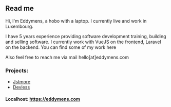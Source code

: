 
## Read me

Hi, I'm Eddymens, a hobo with a laptop. I currently live and work in Luxembourg.

I have 5 years experience providing software development training, building and selling software. I currently work with VueJS on the frontend, Laravel on the backend. You can find some of my work here

Also feel free to reach me via mail hello[at]eddymens.com

### Projects:

- <a href="https://www.jstmore.com/" target="_blank">Jstmore</a>
- <a href="https://platform.devless.io/" target="_blank">Devless</a>

#### Localhost: https://eddymens.com
